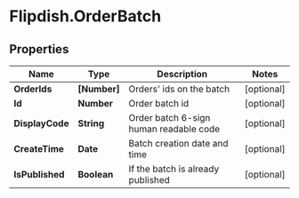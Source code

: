 # Flipdish.OrderBatch

## Properties

Name | Type | Description | Notes
------------ | ------------- | ------------- | -------------
**OrderIds** | **[Number]** | Orders&#39; ids on the batch | [optional] 
**Id** | **Number** | Order batch id | [optional] 
**DisplayCode** | **String** | Order batch 6-sign human readable code | [optional] 
**CreateTime** | **Date** | Batch creation date and time | [optional] 
**IsPublished** | **Boolean** | If the batch is already published | [optional] 


